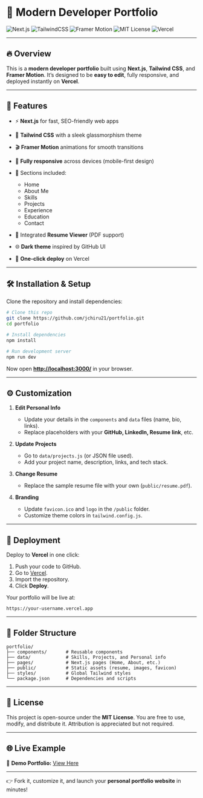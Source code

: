 # 🚀 Modern Developer Portfolio

![Next.js](https://img.shields.io/badge/Next.js-000000?style=for-the-badge\&logo=next.js\&logoColor=white)
![TailwindCSS](https://img.shields.io/badge/Tailwind_CSS-38B2AC?style=for-the-badge\&logo=tailwind-css\&logoColor=white)
![Framer Motion](https://img.shields.io/badge/Framer_Motion-0055FF?style=for-the-badge\&logo=framer\&logoColor=white)
![MIT License](https://img.shields.io/badge/License-MIT-green?style=for-the-badge)
![Vercel](https://img.shields.io/badge/Deployed%20on-Vercel-000000?style=for-the-badge\&logo=vercel\&logoColor=white)

---

## 🔥 Overview

This is a **modern developer portfolio** built using **Next.js**, **Tailwind CSS**, and **Framer Motion**.
It’s designed to be **easy to edit**, fully responsive, and deployed instantly on **Vercel**.

---

## 🎨 Features

* ⚡ **Next.js** for fast, SEO-friendly web apps
* 🎨 **Tailwind CSS** with a sleek glassmorphism theme
* 🎬 **Framer Motion** animations for smooth transitions
* 📱 **Fully responsive** across devices (mobile-first design)
* 📜 Sections included:

  * Home
  * About Me
  * Skills
  * Projects
  * Experience
  * Education
  * Contact
* 📄 Integrated **Resume Viewer** (PDF support)
* 🌐 **Dark theme** inspired by GitHub UI
* 🚀 **One-click deploy** on Vercel

---

## 🛠️ Installation & Setup

Clone the repository and install dependencies:

```bash
# Clone this repo
git clone https://github.com/jchiru21/portfolio.git
cd portfolio

# Install dependencies
npm install

# Run development server
npm run dev
```

Now open **[http://localhost:3000/](http://localhost:3000/)** in your browser.

---

## ⚙️ Customization

1. **Edit Personal Info**

   * Update your details in the `components` and `data` files (name, bio, links).
   * Replace placeholders with your **GitHub, LinkedIn, Resume link**, etc.

2. **Update Projects**

   * Go to `data/projects.js` (or JSON file used).
   * Add your project name, description, links, and tech stack.

3. **Change Resume**

   * Replace the sample resume file with your own (`public/resume.pdf`).

4. **Branding**

   * Update `favicon.ico` and `logo` in the `/public` folder.
   * Customize theme colors in `tailwind.config.js`.

---

## 🚀 Deployment

Deploy to **Vercel** in one click:

1. Push your code to GitHub.
2. Go to [Vercel](https://vercel.com/).
3. Import the repository.
4. Click **Deploy**.

Your portfolio will be live at:

```
https://your-username.vercel.app
```

---

## 📂 Folder Structure

```
portfolio/
├── components/       # Reusable components
├── data/             # Skills, Projects, and Personal info
├── pages/            # Next.js pages (Home, About, etc.)
├── public/           # Static assets (resume, images, favicon)
├── styles/           # Global Tailwind styles
└── package.json      # Dependencies and scripts
```

---

## 📜 License

This project is open-source under the **MIT License**.
You are free to use, modify, and distribute it. Attribution is appreciated but not required.

---

## 🌐 Live Example

🔗 **Demo Portfolio:** [View Here](https://portfolio-git-main-jchiru21s-projects.vercel.app?_vercel_share=sD0dmYYzolY9SRx7gMeXZnoxgdmRdowu)

---

👉 Fork it, customize it, and launch your **personal portfolio website** in minutes!
